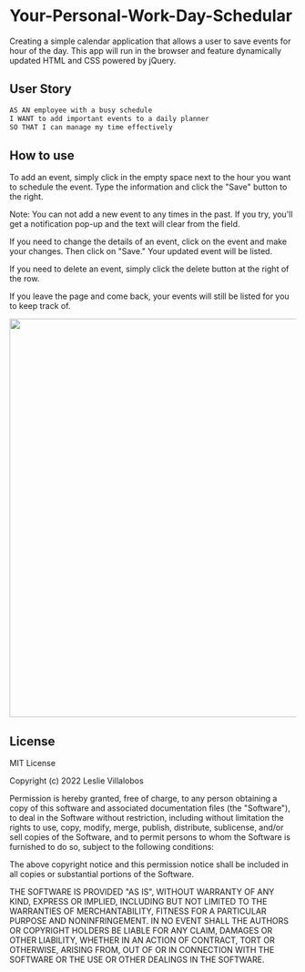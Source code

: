 # Your-Personal-Work-Day-Schedular
Creating a simple calendar application that allows a user to save events for hour of the day. This app will run in the browser and feature dynamically updated HTML and CSS powered by jQuery.

## User Story

```md
AS AN employee with a busy schedule
I WANT to add important events to a daily planner
SO THAT I can manage my time effectively
```

## How to use


To add an event, simply click in the empty space next to the hour you want to schedule the event. Type the information and click the "Save" button to the right.

Note: You can not add a new event to any times in the past. If you try, you'll get a notification pop-up and the text will clear from the field.

If you need to change the details of an event, click on the event and make your changes. Then click on "Save." Your updated event will be listed.

If you need to delete an event, simply click the delete button at the right of the row.

If you leave the page and come back, your events will still be listed for you to keep track of.

<img src="https://github.com/wolfvilla/Work-Day-Schedular/blob/main/images/Sreenshot_WDS.JPG" width="700px">




## License

MIT License

Copyright (c) 2022 Leslie Villalobos

Permission is hereby granted, free of charge, to any person obtaining a copy
of this software and associated documentation files (the "Software"), to deal
in the Software without restriction, including without limitation the rights
to use, copy, modify, merge, publish, distribute, sublicense, and/or sell
copies of the Software, and to permit persons to whom the Software is
furnished to do so, subject to the following conditions:

The above copyright notice and this permission notice shall be included in all
copies or substantial portions of the Software.

THE SOFTWARE IS PROVIDED "AS IS", WITHOUT WARRANTY OF ANY KIND, EXPRESS OR
IMPLIED, INCLUDING BUT NOT LIMITED TO THE WARRANTIES OF MERCHANTABILITY,
FITNESS FOR A PARTICULAR PURPOSE AND NONINFRINGEMENT. IN NO EVENT SHALL THE
AUTHORS OR COPYRIGHT HOLDERS BE LIABLE FOR ANY CLAIM, DAMAGES OR OTHER
LIABILITY, WHETHER IN AN ACTION OF CONTRACT, TORT OR OTHERWISE, ARISING FROM,
OUT OF OR IN CONNECTION WITH THE SOFTWARE OR THE USE OR OTHER DEALINGS IN THE
SOFTWARE.
